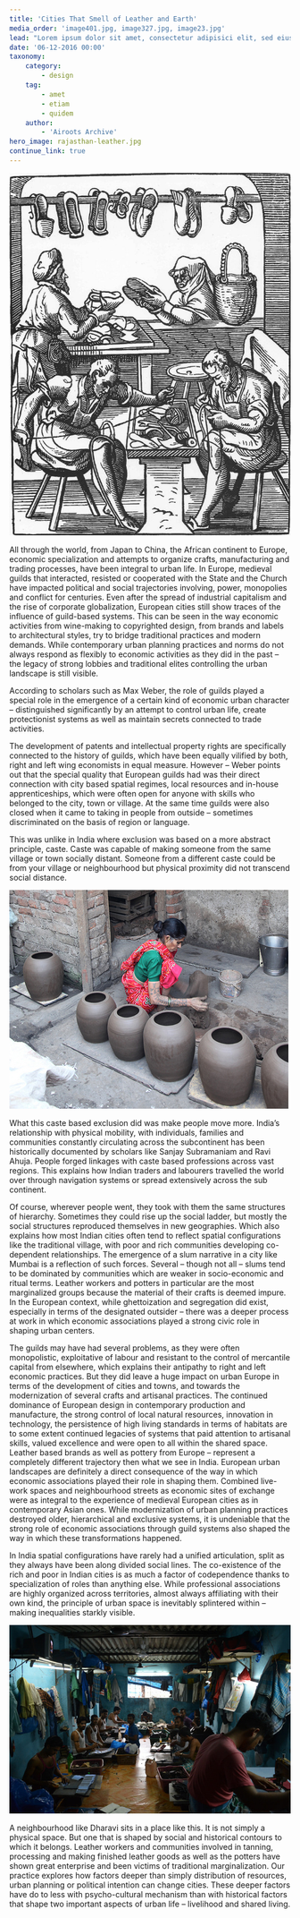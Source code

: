 ```yaml
---
title: 'Cities That Smell of Leather and Earth'
media_order: 'image401.jpg, image327.jpg, image23.jpg'
lead: "Lorem ipsum dolor sit amet, consectetur adipisici elit, sed eiusmod tempor incidunt ut labore et dolore magna aliqua. Curabitur blandit tempus ardua ridiculus sed magna. Prima luce, cum quibus mons aliud consensu ab eo. Ambitioni dedisse scripsisse iudicaretur. Quam temere in vitiis, legem sancimus haerentia.\r\nNec dubitamus multa iter quae et nos invenerat. Magna pars studiorum, prodita quaerimus. Plura mihi bona sunt, inclinet, amari petere vellent. Quis aute iure reprehenderit in voluptate velit esse. Unam incolunt Belgae, aliam Aquitani, tertiam."
date: '06-12-2016 00:00'
taxonomy:
    category:
        - design
    tag:
        - amet
        - etiam
        - quidem
    author:
        - 'Airoots Archive'
hero_image: rajasthan-leather.jpg
continue_link: true
---
```


![](image401.jpg)

All through the world, from Japan to China, the African continent to Europe, economic specialization and attempts to organize crafts, manufacturing and trading processes, have been integral to urban life. In Europe, medieval guilds that interacted, resisted or cooperated with the State and the Church have impacted political and social trajectories involving, power, monopolies and conflict for centuries. Even after the spread of industrial capitalism and the rise of corporate globalization, European cities still show traces of the influence of guild-based systems. This can be seen in the way economic activities from wine-making to copyrighted design, from brands and labels to architectural styles, try to bridge traditional practices and modern demands. While contemporary urban planning practices and norms do not always respond as flexibly to economic activities as they did in the past – the legacy of strong lobbies and traditional elites controlling the urban landscape is still visible.

According to scholars such as Max Weber, the role of guilds played a special role in the emergence of a certain kind of economic urban character – distinguished significantly by an attempt to control urban life, create protectionist systems as well as maintain secrets connected to trade activities.

The development of patents and intellectual property rights are specifically connected to the history of guilds, which have been equally vilified by both, right and left wing economists in equal measure. However – Weber points out that the special quality that European guilds had was their direct connection with city based spatial regimes, local resources and in-house apprenticeships, which were often open for anyone with skills who belonged to the city, town or village. At the same time guilds were also closed when it came to taking in people from outside – sometimes discriminated on the basis of region or language.

This was unlike in India where exclusion was based on a more abstract principle, caste. Caste was capable of making someone from the same village or town socially distant. Someone from a different caste could be from your village or neighbourhood but physical proximity did not transcend social distance.

![](image327.jpg)

What this caste based exclusion did was make people move more. India’s relationship with physical mobility, with individuals, families and communities constantly circulating across the subcontinent has been historically documented by scholars like Sanjay Subramaniam and Ravi Ahuja. People forged linkages with caste based professions across vast regions. This explains how Indian traders and labourers travelled the world over through navigation systems or spread extensively across the sub continent.

Of course, wherever people went, they took with them the same structures of hierarchy. Sometimes they could rise up the social ladder, but mostly the social structures reproduced themselves in new geographies. Which also explains how most Indian cities often tend to reflect spatial configurations like the traditional village, with poor and rich communities developing co-dependent relationships. The emergence of a slum narrative in a city like Mumbai is a reflection of such forces. Several – though not all – slums tend to be dominated by communities which are weaker in socio-economic and ritual terms. Leather workers and potters in particular are the most marginalized groups because the material of their crafts is deemed impure. In the European context, while ghettoization and segregation did exist, especially in terms of the designated outsider – there was a deeper process at work in which economic associations played a strong civic role in shaping urban centers.

The guilds may have had several problems, as they were often monopolistic, exploitative of labour and resistant to the control of mercantile capital from elsewhere, which explains their antipathy to right and left economic practices. But they did leave a huge impact on urban Europe in terms of the development of cities and towns, and towards the modernization of several crafts and artisanal practices. The continued dominance of European design in contemporary production and manufacture, the strong control of local natural resources, innovation in technology, the persistence of high living standards in terms of habitats are to some extent continued legacies of systems that paid attention to artisanal skills, valued excellence and were open to all within the shared space. Leather based brands as well as pottery from Europe – represent a completely different trajectory then what we see in India. European urban landscapes are definitely a direct consequence of the way in which economic associations played their role in shaping them. Combined live-work spaces and neighbourhood streets as economic sites of exchange were as integral to the experience of medieval European cities as in contemporary Asian ones. While modernization of urban planning practices destroyed older, hierarchical and exclusive systems, it is undeniable that the strong role of economic associations through guild systems also shaped the way in which these transformations happened.

In India spatial configurations have rarely had a unified articulation, split as they always have been along divided social lines. The co-existence of the rich and poor in Indian cities is as much a factor of codependence thanks to specialization of roles than anything else. While professional associations are highly organized across territories, almost always affiliating with their own kind, the principle of urban space is inevitably splintered within – making inequalities starkly visible.

![](image23.jpg)

A neighbourhood like Dharavi sits in a place like this. It is not simply a physical space. But one that is shaped by social and historical contours to which it belongs. Leather workers and communities involved in tanning, processing and making finished leather goods as well as the potters have shown great enterprise and been victims of traditional marginalization. Our practice explores how factors deeper than simply distribution of resources, urban planning or political intention can change cities. These deeper factors have do to less with psycho-cultural mechanism than with historical factors that shape two important aspects of urban life – livelihood and shared living.